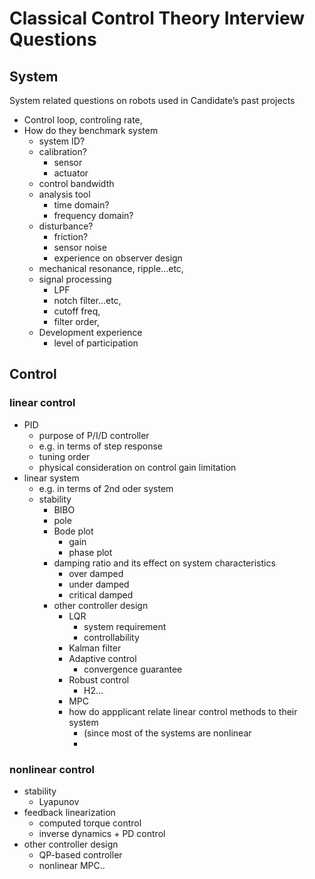 # Classical Control Theory Interview Questions

## System
System related questions on robots used in Candidate’s past projects
* Control loop, controling rate,
* How do they benchmark system
  * system ID?
  * calibration?
    * sensor
    * actuator
  * control bandwidth
  * analysis tool
    * time domain?
    * frequency domain?
  * disturbance?
    * friction?
    * sensor noise
    * experience on observer design
  * mechanical resonance, ripple…etc,
  * signal processing
    * LPF
    * notch filter…etc,
    * cutoff freq,
    * filter order,
  * Development experience
    * level of participation

## Control
### linear control
* PID
  * purpose of P/I/D controller
  * e.g. in terms of step response
  * tuning order
  * physical consideration on control gain limitation
* linear system
  * e.g. in terms of 2nd oder system
  * stability
    * BIBO
    * pole
    * Bode plot
      * gain 
      * phase plot
    * damping ratio and its effect on system characteristics
      * over damped
      * under damped
      * critical damped
    * other controller design
      * LQR
        * system requirement
        * controllability
      * Kalman filter
      * Adaptive control
        * convergence guarantee
      * Robust control
        * H2…
      * MPC
      * how do appplicant relate linear control methods to their system
        * (since most of the systems are nonlinear
        * 
### nonlinear control 
* stability
  * Lyapunov
* feedback linearization
  * computed torque control
  * inverse dynamics + PD control
* other controller design
  * QP-based controller
  * nonlinear MPC..
